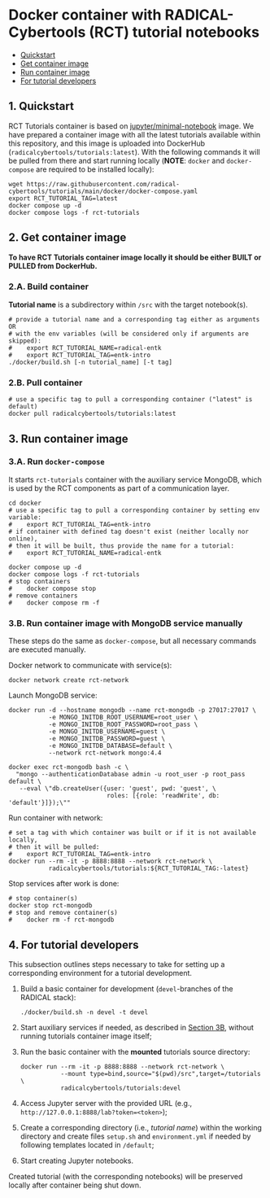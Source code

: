 # Docker container with RADICAL-Cybertools (RCT) tutorial notebooks

* [Quickstart](#1-quickstart)
* [Get container image](#2-get-container-image)
* [Run container image](#3-run-container-image)
* [For tutorial developers](#4-for-tutorial-developers)

## 1. Quickstart

RCT Tutorials container is based on 
[jupyter/minimal-notebook](https://github.com/jupyter/docker-stacks) image.
We have prepared a container image with all the latest tutorials available 
within this repository, and this image is uploaded into DockerHub
(`radicalcybertools/tutorials:latest`). With the following commands it will be
pulled from there and start running locally (**NOTE**: `docker` and 
`docker-compose` are required to be installed locally):

```shell
wget https://raw.githubusercontent.com/radical-cybertools/tutorials/main/docker/docker-compose.yaml
export RCT_TUTORIAL_TAG=latest
docker compose up -d
docker compose logs -f rct-tutorials
```

## 2. Get container image

**To have RCT Tutorials container image locally it should be either BUILT or 
PULLED from DockerHub.**

### 2.A. Build container

**Tutorial name** is a subdirectory within `/src` with the target notebook(s).

```shell
# provide a tutorial name and a corresponding tag either as arguments OR 
# with the env variables (will be considered only if arguments are skipped):
#    export RCT_TUTORIAL_NAME=radical-entk
#    export RCT_TUTORIAL_TAG=entk-intro
./docker/build.sh [-n tutorial_name] [-t tag]
```

### 2.B. Pull container

```shell
# use a specific tag to pull a corresponding container ("latest" is default)
docker pull radicalcybertools/tutorials:latest
```

## 3. Run container image

### 3.A. Run `docker-compose`

It starts `rct-tutorials` container with the auxiliary service MongoDB,
which is used by the RCT components as part of a communication layer.

```shell
cd docker
# use a specific tag to pull a corresponding container by setting env variable:
#    export RCT_TUTORIAL_TAG=entk-intro
# if container with defined tag doesn't exist (neither locally nor online),
# then it will be built, thus provide the name for a tutorial:
#    export RCT_TUTORIAL_NAME=radical-entk

docker compose up -d
docker compose logs -f rct-tutorials
# stop containers
#    docker compose stop
# remove containers
#    docker compose rm -f
```

### 3.B. Run container image with MongoDB service manually

These steps do the same as `docker-compose`, but all necessary commands are
executed manually.

Docker network to communicate with service(s):

```shell
docker network create rct-network
```

Launch MongoDB service:

```shell
docker run -d --hostname mongodb --name rct-mongodb -p 27017:27017 \
           -e MONGO_INITDB_ROOT_USERNAME=root_user \
           -e MONGO_INITDB_ROOT_PASSWORD=root_pass \
           -e MONGO_INITDB_USERNAME=guest \
           -e MONGO_INITDB_PASSWORD=guest \
           -e MONGO_INITDB_DATABASE=default \
           --network rct-network mongo:4.4
```
```shell
docker exec rct-mongodb bash -c \
  "mongo --authenticationDatabase admin -u root_user -p root_pass default \
   --eval \"db.createUser({user: 'guest', pwd: 'guest', \
                           roles: [{role: 'readWrite', db: 'default'}]});\""
```

Run container with network:

```shell
# set a tag with which container was built or if it is not available locally, 
# then it will be pulled:
#    export RCT_TUTORIAL_TAG=entk-intro
docker run --rm -it -p 8888:8888 --network rct-network \
           radicalcybertools/tutorials:${RCT_TUTORIAL_TAG:-latest}
```

Stop services after work is done:

```shell
# stop container(s)
docker stop rct-mongodb
# stop and remove container(s)
#    docker rm -f rct-mongodb
```

## 4. For tutorial developers

This subsection outlines steps necessary to take for setting up a corresponding 
environment for a tutorial development.

1. Build a basic container for development (`devel`-branches of the RADICAL
   stack):

       ./docker/build.sh -n devel -t devel

2. Start auxiliary services if needed, as described in 
   [Section 3B](#3b-run-container-image-with-mongodb-service-manually), 
   without running tutorials container image itself;
3. Run the basic container with the **mounted** tutorials source directory:

       docker run --rm -it -p 8888:8888 --network rct-network \
                  --mount type=bind,source="$(pwd)/src",target=/tutorials \
                  radicalcybertools/tutorials:devel

4. Access Jupyter server with the provided URL 
   (e.g., `http://127.0.0.1:8888/lab?token=<token>`);
5. Create a corresponding directory (i.e., _tutorial name_) within the working 
   directory and create files `setup.sh` and `environment.yml` if needed by 
   following templates located in `/default`;
6. Start creating Jupyter notebooks.

Created tutorial (with the corresponding notebooks) will be preserved locally 
after container being shut down.

